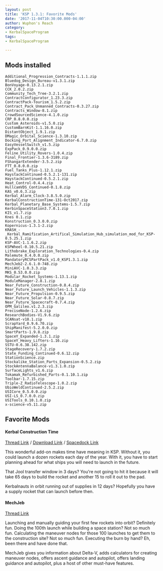 ```yaml
---
layout: post
title: 'KSP 1.3.1: Favorite Mods'
date: '2017-11-04T10:30:00.000-04:00'
author: Wuphon's Reach
category:
- KerbalSpaceProgram
tags:
- KerbalSpaceProgram

---
```


## Mods installed

    Additional_Progression_Contracts-1.1.1.zip
    Bluedog_Design_Bureau-v1.3.1.zip
    BonVoyage-0.13.2.1.zip
    CCK_2.0.2.zip
    Community_Tech_Tree-3.2.1.zip
    ContractConfigurator_1.23.3.zip
    ContractPack-Tourism_1.5.2.zip
    Contract_Pack_Unmanned_Contracts-0.3.27.zip
    Contracts_Window-8.1.zip
    CrowdSourcedScience-4.1.0.zip
    CRP_0.8.0.0.zip
    Custom_Asteroids-v1.5.0.zip
    CustomBarnKit-1.1.16.0.zip
    DistantObject_1.9.1.zip
    DMagic_Orbital_Science-1.3.10.zip
    Docking_Port_Alignment_Indicator-6.7.0.zip
    EasyVesselSwitch_v1.5.zip
    ExpPack_0.9.0.0.zip
    Feline_Utility_Rovers-1.0.4.zip
    Final_Frontier-1.3.6-3189.zip
    FShangarExtender-3.5.2.zip
    FTT_0.8.0.0.zip
    Fuel_Tanks_Plus-1.12.1.zip
    HaystackContinued-0.5.2.1-131.zip
    HaystackContinued-0.5.2.1.zip
    Heat_Control-0.4.4.zip
    HullcamVDS_Continued-0.1.8.zip
    KAS_v0.6.3.zip
    Kerbal_Alarm_Clock-3.8.5.0.zip
    KerbalConstructionTime-131-Oct2017.zip
    Kerbal_Planetary_Base_Systems-1.5.7.zip
    KerbinSpaceStation3.7.0.1.zip
    KIS_v1.7.zip
    Knes 0.1.zip
    Konstruction_0.3.0.0.zip
    Kopernicus-1.3.1-2.zip
    KRASH_-_Kerbal_Ramification_Artifical_Simulation_Hub_simulation_mod_for_KSP-0.5.25.1.zip
    KSP-AVC-1.1.6.2.zip
    KSPWheel-0.10.5.21.zip
    Lithobrake_Exploration_Technologies-0.4.zip
    Malemute_0.4.0.0.zip
    MandatoryRCSPartPack_v1.0_KSP1.3.1.zip
    MechJeb2-2.6.1.0-748.zip
    MiniAVC-1.0.3.3.zip
    MKS_0.53.0.0.zip
    Modular_Rocket_Systems-1.13.1.zip
    ModuleManager-2.8.1.zip
    Near_Future_Construction-0.8.4.zip
    Near_Future_Launch_Vehicles-1.1.3.zip
    Near_Future_Propulsion-0.9.5.zip
    Near_Future_Solar-0.8.7.zip
    Near_Future_Spacecraft-0.7.4.zip
    OPM_Galileo.v1.2.3.zip
    PreciseNode-1.2.6.zip
    ResearchBodies-V1.9.6.zip
    SCANsat-v18.1.zip
    ScrapYard_0.9.6.70.zip
    ShipManifest-5.2.0.0.zip
    SmartParts-1.9.8.zip
    SpaceY_Expanded-1.3.1.zip
    SpaceY_Heavy_Lifters-1.16.zip
    SSTU-0.6.38.142.zip
    StageRecovery-1.7.2.zip
    State_Funding_Continued-0.6.12.zip
    StationScience.zip
    Stockalike_Station_Parts_Expansion-0.5.2.zip
    StockAntennaBalance-v1.3.1.0.zip
    SurfaceLights_v1.6.zip
    Tokamak_Refurbished_Parts-0.1.10.1.zip
    Toolbar-1.7.15.zip
    Triple-Z_RadioTelescope-1.0.2.zip
    UbioWeldContinued-2.5.2.zip
    USICore_0.5.0.0.zip
    USI-LS_0.7.0.0.zip
    USITools_0.10.1.0.zip
    x-science-v5.11.zip

## Favorite Mods

#### Kerbal Construction Time

[Thread Link](https://forum.kerbalspaceprogram.com/index.php?/topic/83342-113-kerbal-construction-time-134-june-25-2016-unrapid-planned-assembly/) / [Download Link](http://magico13.net:8080/job/Kerbal%20Construction%20Time%20Beta/) / [Spacedock Link](https://spacedock.info/mod/222/Kerbal%20Construction%20Time)

This wonderful add-on makes time have meaning in KSP.  Without it, you could launch a dozen rockets each day of the year.  With it, you have to start planning ahead for what ships you will need to launch in the future.

That Jool transfer window in 3 days?  You're not going to hit it because it will take 65 days to build the rocket and another 15 to roll it out to the pad.

Kerbalnauts in orbit running out of supplies in 12 days?  Hopefully you have a supply rocket that can launch before then.

#### MechJeb

[Thread Link](https://forum.kerbalspaceprogram.com/index.php?/topic/154834-130-anatid-robotics-mumech-mechjeb-autopilot-261-27-may-2017/)

Launching and manually guiding your first few rockets into orbit? Definitely fun.  Doing the 100th launch while building a space station? Not so much fun.  Calculating the maneuver nodes for those 100 launches to get them to the construction site?  Not so much fun.  Executing the burn by hand?  Eh, been there and have done that.

MechJeb gives you information about Delta-V, adds calculators for creating maneuver nodes, offers ascent guidance and autopilot, offers landing guidance and autopilot, plus a host of other must-have features.


